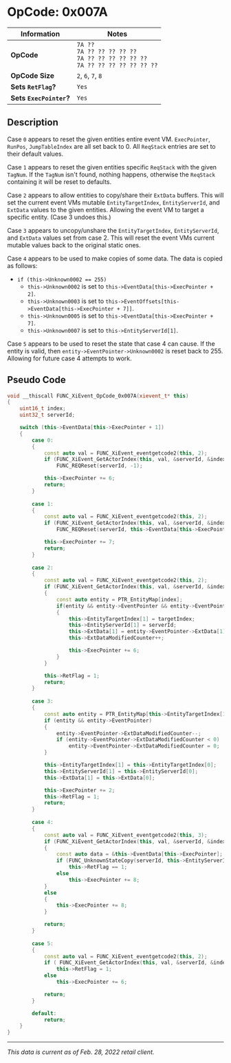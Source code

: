 # OpCode: 0x007A

| Information               | Notes |
|---                        |---    |
| **OpCode**                | `7A ??` <br> `7A ?? ?? ?? ?? ??` <br> `7A ?? ?? ?? ?? ?? ??` <br> `7A ?? ?? ?? ?? ?? ?? ??` |
| **OpCode Size**           | `2`, `6`, `7`, `8` |
| **Sets `RetFlag`?**       | `Yes` |
| **Sets `ExecPointer`?**   | `Yes` |

## Description

Case `0` appears to reset the given entities entire event VM. `ExecPointer`, `RunPos`, `JumpTableIndex` are all set back to 0. All `ReqStack` entries are set to their default values.

Case `1` appears to reset the given entities specific `ReqStack` with the given `TagNum`. If the `TagNum` isn't found, nothing happens, otherwise the `ReqStack` containing it will be reset to defaults.

Case `2` appears to allow entities to copy/share their `ExtData` buffers. This will set the current event VMs mutable `EntityTargetIndex`, `EntityServerId`, and `ExtData` values to the given entities. Allowing the event VM to target a specific entity. (Case 3 undoes this.)

Case `3` appears to uncopy/unshare the `EntityTargetIndex`, `EntityServerId`, and `ExtData` values set from case 2. This will reset the event VMs current mutable values back to the original static ones.

Case `4` appears to be used to make copies of some data. The data is copied as follows:

  * `if (this->Unknown0002 == 255)`
    * `this->Unknown0002` is set to `this->EventData[this->ExecPointer + 2]`.
    * `this->Unknown0003` is set to `this->EventOffsets[this->EventData[this->ExecPointer + 7]]`.
    * `this->Unknown0005` is set to `this->EventData[this->ExecPointer + 7]`.
    * `this->Unknown0007` is set to `this->EntityServerId[1]`.

Case `5` appears to be used to reset the state that case 4 can cause. If the entity is valid, then `entity->EventPointer->Unknown0002` is reset back to 255. Allowing for future case 4 attempts to work.

## Pseudo Code

```cpp
void __thiscall FUNC_XiEvent_OpCode_0x007A(xievent_t* this)
{
    uint16_t index;
    uint32_t serverId;

    switch (this->EventData[this->ExecPointer + 1])
    {
        case 0:
        {
            const auto val = FUNC_XiEvent_eventgetcode2(this, 2);
            if (FUNC_XiEvent_GetActorIndex(this, val, &serverId, &index))
                FUNC_REQReset(serverId, -1);

            this->ExecPointer += 6;
            return;
        }
        
        case 1:
        {
            const auto val = FUNC_XiEvent_eventgetcode2(this, 2);
            if (FUNC_XiEvent_GetActorIndex(this, val, &serverId, &index))
                FUNC_REQReset(serverId, this->EventData[this->ExecPointer + 6]);

            this->ExecPointer += 7;
            return;
        }
        
        case 2:
        {
            const auto val = FUNC_XiEvent_eventgetcode2(this, 2);
            if (FUNC_XiEvent_GetActorIndex(this, val, &serverId, &index))
            {
                const auto entity = PTR_EntityMap[index];
                if(entity && entity->EventPointer && entity->EventPointer->ExtData[1])
                {
                    this->EntityTargetIndex[1] = targetIndex;
                    this->EntityServerId[1] = serverId;
                    this->ExtData[1] = entity->EventPointer->ExtData[1];
                    this->ExtDataModifiedCounter++;

                    this->ExecPointer += 6;
                }
            }

            this->RetFlag = 1;
            return;
        }
        
        case 3:
        {
            const auto entity = PTR_EntityMap[this->EntityTargetIndex[1]];
            if (entity && entity->EventPointer)
            {
                entity->EventPointer->ExtDataModifiedCounter--;
                if (entity->EventPointer->ExtDataModifiedCounter < 0)
                    entity->EventPointer->ExtDataModifiedCounter = 0;
            }

            this->EntityTargetIndex[1] = this->EntityTargetIndex[0];
            this->EntityServerId[1] = this->EntityServerId[0];
            this->ExtData[1] = this->ExtData[0];

            this->ExecPointer += 2;
            this->RetFlag = 1;
            return;
        }
        
        case 4:
        {
            const auto val = FUNC_XiEvent_eventgetcode2(this, 3);
            if (FUNC_XiEvent_GetActorIndex(this, val, &serverId, &index))
            {
                const auto data = &this->EventData[this->ExecPointer];
                if (FUNC_UnknownStateCopy(serverId, this->EntityServerId[1], data[7], data[2]) == 2)
                    this->RetFlag == 1;
                else
                    this->ExecPointer += 8;
            }
            else
            {
                this->ExecPointer += 8;
            }

            return;
        }
        
        case 5:
        {
            const auto val = FUNC_XiEvent_eventgetcode2(this, 2);
            if ( FUNC_XiEvent_GetActorIndex(this, val, &serverId, &index) && FUNC_UnknownStateReset(serverId) == 2)
                this->RetFlag = 1;
            else
                this->ExecPointer += 6;

            return;
        }

        default:
            return;
    }
}
```

---

_This data is current as of Feb. 28, 2022 retail client._